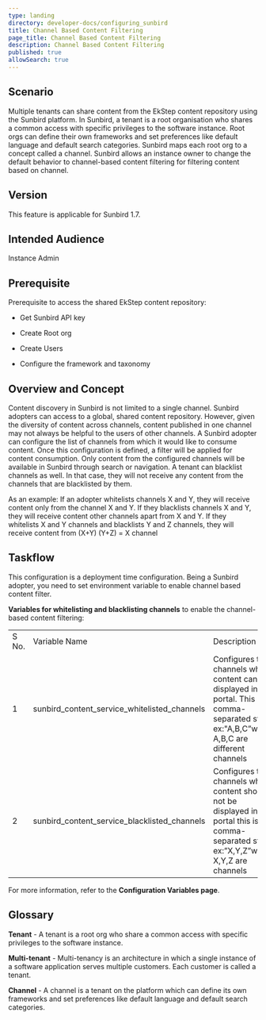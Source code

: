 ```yaml
---
type: landing
directory: developer-docs/configuring_sunbird
title: Channel Based Content Filtering
page_title: Channel Based Content Filtering 
description: Channel Based Content Filtering
published: true
allowSearch: true
---
```

## Scenario

Multiple tenants can share content from the EkStep content repository using the Sunbird platform. In Sunbird, a tenant is a root organisation who shares a common access with specific privileges to the software instance. Root orgs can define their own frameworks and set preferences like default language and default search categories. Sunbird maps each root org to a concept called a channel. Sunbird allows an instance owner to change the default behavior to channel-based content filtering for filtering content based on channel.

## Version

This feature is applicable for Sunbird 1.7.

## Intended Audience

Instance Admin

## Prerequisite

Prerequisite to access  the shared EkStep content repository:

* Get Sunbird API key

* Create Root org

* Create Users

* Configure the framework and taxonomy

## Overview and Concept

Content discovery in Sunbird is not limited to a single channel. Sunbird adopters can access to a global, shared content repository. However, given the diversity of content across channels, content published in one channel may not always be helpful to the users of other channels. A Sunbird adopter can configure the list of channels from which it would like to consume content. Once this configuration is defined, a filter will be applied for content consumption. Only content from the configured channels will be available in Sunbird through search or navigation. A tenant can blacklist channels as well. In that case, they will not receive any content from the channels that are blacklisted by them.

As an example: If an adopter whitelists channels X and Y, they will receive content only from the channel X and Y. If  they blacklists channels X and Y, they will receive content other channels apart from X and Y. If they whitelists X and Y channels and blacklists Y and Z channels, they will receive content from (X+Y) (Y+Z) = X channel

## Taskflow

This configuration is a deployment time configuration. Being a Sunbird adopter, you need to set environment variable to enable channel based content filter. 

**Variables for whitelisting and blacklisting channels** to enable the channel-based content filtering:

	 	 	 	

<table>
  <tr>
    <td>S No.</td>
    <td>Variable Name</td>
    <td>Description</td>
    <td>Purpose</td>
    <td>Default Value</td>
    <td>Path</td>
  </tr>
  <tr>
    <td>1</td>
    <td>sunbird_content_service_whitelisted_channels</td>
    <td>Configures the channels whose content can be displayed in the portal. This is a comma-separated string ex:"A,B,C”where A,B,C are different channels</td>
    <td>Variable is used to whitelist the Channel whose content should be displayed</td>
    <td><blank></td>
    <td>Content Service</td>
  </tr>
  <tr>
    <td>2</td>
    <td>sunbird_content_service_blacklisted_channels</td>
    <td>Configures the channels whose content should not be displayed in the portal this is a comma-separated string ex:”X,Y,Z”where X,Y,Z are channels</td>
    <td>Variable is used to blacklist the channel whose content should not be displayed</td>
    <td><blank></td>
    <td>Content Service</td>
  </tr>
</table>


For more information, refer to the **Configuration Variables page**.

## Glossary

**Tenant** - A tenant is a root org who share a common access with specific privileges to the software instance.

**Multi-tenant** - Multi-tenancy is an architecture in which a single instance of a software application serves multiple customers. Each customer is called a tenant. 

**Channel** - A channel is a tenant on the platform which can define its own frameworks and set preferences like default language and default search categories. 

